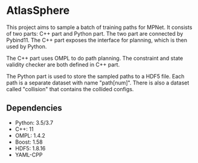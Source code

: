 # AtlasSphere

This project aims to sample a batch of training paths for MPNet. It consists of two parts: C++ part and Python part. 
The two part are connected by Pybind11. The C++ part exposes the interface for planning, which is then used by Python.

The C++ part uses OMPL to do path planning. The constraint and state validity checker are both defined in C++ part. 

The Python part is used to store the sampled paths to a HDF5 file. Each path is a separate dataset with name "path\[num\]". There is also a dataset called "collision" that contains the collided configs.

## Dependencies

- Python: 3.5/3.7
- C++: 11
- OMPL: 1.4.2
- Boost: 1.58
- HDF5: 1.8.16
- YAML-CPP
